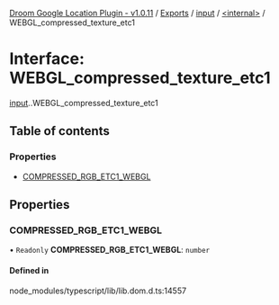 [Droom Google Location Plugin - v1.0.11](../README.md) / [Exports](../modules.md) / [input](../modules/input.md) / [<internal\>](../modules/input._internal_.md) / WEBGL\_compressed\_texture\_etc1

# Interface: WEBGL\_compressed\_texture\_etc1

[input](../modules/input.md).[<internal>](../modules/input._internal_.md).WEBGL_compressed_texture_etc1

## Table of contents

### Properties

- [COMPRESSED\_RGB\_ETC1\_WEBGL](input._internal_.WEBGL_compressed_texture_etc1.md#compressed_rgb_etc1_webgl)

## Properties

### COMPRESSED\_RGB\_ETC1\_WEBGL

• `Readonly` **COMPRESSED\_RGB\_ETC1\_WEBGL**: `number`

#### Defined in

node_modules/typescript/lib/lib.dom.d.ts:14557
